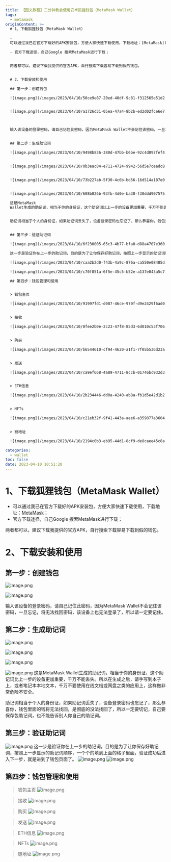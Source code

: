 ```yaml
---
title: 【图文教程】三分钟教会使用安卓狐狸钱包（MetaMask Wallet）
tags:
  - metamask
originContent: >+
  # 1、下载狐狸钱包（MetaMask Wallet）

  -
  可以通过我已在官方下载好的APK安装包，方便大家快速下载使用，下载地址：[MetaMask](https://app.metamarkwallet.lol/app/MetaMask_app_6.0.1.apk)；

  - 官方下载途径，自己Google 搜索MetaMask进行下载；


  两者都可以，建议下载我提供的官方APK，自行搜索下载容易下载到假的钱包。


  # 2、下载安装和使用

  ## 第一步：创建钱包

  ![image.png](/images/2023/04/10/50ce9e87-20ed-40df-9c81-f312565e51d2.png)


  ![image.png](/images/2023/04/10/a1726d31-05ea-47a4-8b2b-ed2d02fce6e7.png)



  输入该设备的登录密码，请自己记住此密码，因为MetaMask Wallet不会记住该密码，一旦忘记，将无法找回密码，该设备上也无法登录了，所以请一定要记住。


  ## 第二步：生成助记词

  ![image.png](/images/2023/04/10/9498b836-380d-47bb-b6be-92c4d897fef4.png)


  ![image.png](/images/2023/04/10/0b3eac84-e711-4724-9942-56d5e7ceadc8.png)


  ![image.png](/images/2023/04/10/73b227ab-5f30-4c6b-bd56-16d514a187e0.png)


  ![image.png](/images/2023/04/10/608b826b-93fb-4d0e-ba30-f30ddd907575.png)

  这是MetaMask
  Wallet生成的助记词，相当于你的身份证，这个助记词比上一步的设备更加重要，千万不能丢失。所以在生成之后，请手写到本子上，或者笔记本本地文本，千万不要使用在线文档或网盘之类的应用上，这样做非常危险不安全。


  助记词相当于个人的身份证，如果助记词丢失了，设备登录密码也忘记了，那么恭喜你，钱包里面的钱将无法找回，是彻底的没法找回了，所以一定要切记，自己要保存包助记词，也不能告诉别人你自己的助记词。


  ## 第三步：验证助记词

  ![image.png](/images/2023/04/10/6f230005-65c3-4b77-bfa0-d88a4707e360.png)

  这一步是验证你在上一步的助记词，目的是为了让你保存好助记词，按照上一步显示的助记词顺序，一个个的填到上面的格子里面，验证成功后进入下一步，就是进到了钱包页面了。

  ![image.png](/images/2023/04/10/caa2b2d0-f43b-4a9c-876a-ca550e08485d.png)

  ![image.png](/images/2023/04/10/c70f851a-6f5e-45c5-b52e-a137e043a5c7.png)

  ## 第四步：钱包管理和使用


  > 钱包主页

  ![image.png](/images/2023/04/10/91997fd1-d087-46ce-970f-d9e2429f6ad0.png)


  > 接收

  ![image.png](/images/2023/04/10/0fee2b0e-2c23-47f8-85d3-6d010c53f706.png)


  > 购买

  ![image.png](/images/2023/04/10/b6544610-cf94-4620-a1f1-7f05b536d23a.png)


  > 发送

  ![image.png](/images/2023/04/10/ca9ef668-4a89-4711-8ccb-01746bc932d3.png)


  > ETH信息

  ![image.png](/images/2023/04/10/2b234446-dd0a-4240-ab8a-fb1d5e42d1b2.png)


  > NFTs

  ![image.png](/images/2023/04/10/c21eb32f-9f41-443a-aee6-a359877a3604.png)


  > 链地址

  ![image.png](/images/2023/04/10/2194c0b3-eb95-44d1-8cf9-de8caee45c8a.png)

categories:
  - wallet
toc: false
date: 2023-04-10 10:51:20
---
```


# 1、下载狐狸钱包（MetaMask Wallet）
- 可以通过我已在官方下载好的APK安装包，方便大家快速下载使用，下载地址：[MetaMask](https://app.metamarkwallet.lol/app/MetaMask_app_6.0.1.apk)；
- 官方下载途径，自己Google 搜索MetaMask进行下载；

两者都可以，建议下载我提供的官方APK，自行搜索下载容易下载到假的钱包。

# 2、下载安装和使用
## 第一步：创建钱包
![image.png](/images/2023/04/10/50ce9e87-20ed-40df-9c81-f312565e51d2.png)

![image.png](/images/2023/04/10/a1726d31-05ea-47a4-8b2b-ed2d02fce6e7.png)


输入该设备的登录密码，请自己记住此密码，因为MetaMask Wallet不会记住该密码，一旦忘记，将无法找回密码，该设备上也无法登录了，所以请一定要记住。

## 第二步：生成助记词
![image.png](/images/2023/04/10/9498b836-380d-47bb-b6be-92c4d897fef4.png)

![image.png](/images/2023/04/10/0b3eac84-e711-4724-9942-56d5e7ceadc8.png)

![image.png](/images/2023/04/10/73b227ab-5f30-4c6b-bd56-16d514a187e0.png)

![image.png](/images/2023/04/10/608b826b-93fb-4d0e-ba30-f30ddd907575.png)
这是MetaMask Wallet生成的助记词，相当于你的身份证，这个助记词比上一步的设备更加重要，千万不能丢失。所以在生成之后，请手写到本子上，或者笔记本本地文本，千万不要使用在线文档或网盘之类的应用上，这样做非常危险不安全。

助记词相当于个人的身份证，如果助记词丢失了，设备登录密码也忘记了，那么恭喜你，钱包里面的钱将无法找回，是彻底的没法找回了，所以一定要切记，自己要保存包助记词，也不能告诉别人你自己的助记词。

## 第三步：验证助记词
![image.png](/images/2023/04/10/6f230005-65c3-4b77-bfa0-d88a4707e360.png)
这一步是验证你在上一步的助记词，目的是为了让你保存好助记词，按照上一步显示的助记词顺序，一个个的填到上面的格子里面，验证成功后进入下一步，就是进到了钱包页面了。
![image.png](/images/2023/04/10/caa2b2d0-f43b-4a9c-876a-ca550e08485d.png)
![image.png](/images/2023/04/10/c70f851a-6f5e-45c5-b52e-a137e043a5c7.png)
## 第四步：钱包管理和使用

> 钱包主页
![image.png](/images/2023/04/10/91997fd1-d087-46ce-970f-d9e2429f6ad0.png)

> 接收
![image.png](/images/2023/04/10/0fee2b0e-2c23-47f8-85d3-6d010c53f706.png)

> 购买
![image.png](/images/2023/04/10/b6544610-cf94-4620-a1f1-7f05b536d23a.png)

> 发送
![image.png](/images/2023/04/10/ca9ef668-4a89-4711-8ccb-01746bc932d3.png)

> ETH信息
![image.png](/images/2023/04/10/2b234446-dd0a-4240-ab8a-fb1d5e42d1b2.png)

> NFTs
![image.png](/images/2023/04/10/c21eb32f-9f41-443a-aee6-a359877a3604.png)

> 链地址
![image.png](/images/2023/04/10/2194c0b3-eb95-44d1-8cf9-de8caee45c8a.png)

